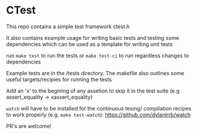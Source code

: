 # CTest

This repo contains a simple test framework ctest.h

It also contains example usage for writing basic tests and testing some dependencies which can be used as a template for writing unit tests

run `make test` to run the tests or `make test-ci` to run regardless changes to dependencies

Example tests are in the /tests directory. The makefile also outlines some useful targets/recipies for running the tests

Add an 'x' to the begining of any assetion to skip it in the test suite (e.g assert_equality -> xassert_equality)

`watch` will have to be installed for the continuous tesing/ compilation recipes to work properly (e.g. `make test-watch`): https://github.com/dylanlrrb/watch

PR's are welcome!
